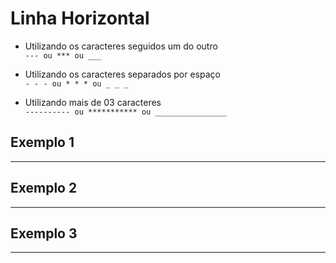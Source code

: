 # Linha Horizontal

* Utilizando os caracteres seguidos um do outro  
    `--- ou *** ou ___`

* Utilizando os caracteres separados por espaço  
    `- - - ou * * * ou _ _ _`

* Utilizando mais de 03 caracteres  
    `---------- ou *********** ou ________________`

## Exemplo 1

___

## Exemplo 2

* * *

## Exemplo 3

________
